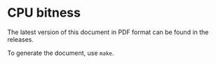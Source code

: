 CPU bitness
===========

The latest version of this document in PDF format can be found in the releases.

To generate the document, use `make`.
